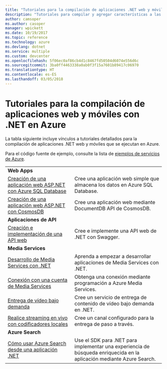 ```yaml
---
title: "Tutoriales para la compilación de aplicaciones .NET web y móviles en Azure"
description: "Tutoriales para compilar y agregar características a las aplicaciones .NET web y móviles con servicios de Azure."
author: camsoper
ms.author: casoper
manager: wpickett
ms.date: 10/19/2017
ms.topic: reference
ms.technology: azure
ms.devlang: dotnet
ms.service: multiple
ms.custom: devcenter
ms.openlocfilehash: 5f06ec0af86cb4d1c8467fd50504d6074e556d6c
ms.sourcegitcommit: 3ba0ff4463338a0ab0f3f15a7601b89417c06970
ms.translationtype: HT
ms.contentlocale: es-ES
ms.lasthandoff: 03/05/2018
---
```

# <a name="tutorials-for-building-web-and-mobile-apps-with-net-in-azure"></a>Tutoriales para la compilación de aplicaciones web y móviles con .NET en Azure

La tabla siguiente incluye vínculos a tutoriales detallados para la compilación de aplicaciones .NET web y móviles que se ejecutan en Azure.

Para el código fuente de ejemplo, consulte la lista de [ejemplos de servicios de Azure](https://azure.microsoft.com/resources/samples/?platform=dotnet).

| | |
|---|---|
| **Web Apps**||
| [Creación de una aplicación web ASP.NET con Azure SQL Database][1] | Cree una aplicación web simple que almacena los datos en Azure SQL Database. | 
| [Creación de una aplicación web ASP.NET con CosmosDB][2] | Cree una aplicación web mediante DocumentDB API de CosmosDB. | 
| **Aplicaciones de API**||
| [Creación e implementación de una API web][3] | Cree e implemente una API web de .NET con Swagger. | 
| **Media Services** | |
| [Desarrollo de Media Services con .NET][6] | Aprenda a empezar a desarrollar aplicaciones de Media Services con .NET. |
| [Conexión con una cuenta de Media Services][7] | Obtenga una conexión mediante programación a Azure Media Services. |
| [Entrega de vídeo bajo demanda][4] | Cree un servicio de entrega de contenido de vídeo bajo demanda en .NET. | 
| [Realice streaming en vivo con codificadores locales][8] | Cree un canal configurado para la entrega de paso a través. |
| **Azure Search**||
| [Cómo usar Azure Search desde una aplicación .NET][5] | Use el SDK para .NET para implementar una experiencia de búsqueda enriquecida en la aplicación mediante Azure Search. | 



[1]: /azure/app-service-web/app-service-web-tutorial-dotnet-sqldatabase
[2]: /azure/documentdb/documentdb-dotnet-application
[3]: /azure/app-service-api/app-service-api-dotnet-get-started
[4]: /azure/media-services/media-services-dotnet-get-started
[5]: /azure/search/search-howto-dotnet-sdk
[6]: /azure/media-services/media-services-dotnet-how-to-use
[7]: /azure/media-services/media-services-dotnet-connect-programmatically
[8]: /azure/media-services/media-services-dotnet-live-encode-with-onpremises-encoders
